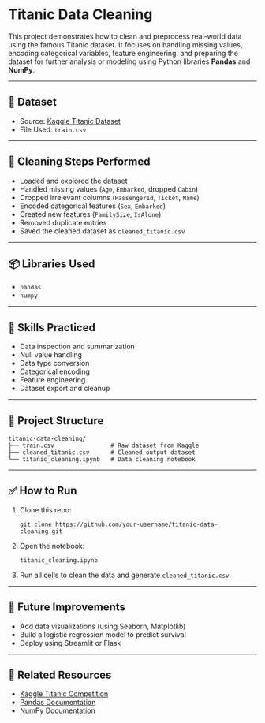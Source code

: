 
# Titanic Data Cleaning

This project demonstrates how to clean and preprocess real-world data using the famous Titanic dataset. It focuses on handling missing values, encoding categorical variables, feature engineering, and preparing the dataset for further analysis or modeling using Python libraries **Pandas** and **NumPy**.

---

## 📂 Dataset

- Source: [Kaggle Titanic Dataset](https://www.kaggle.com/c/titanic/data)
- File Used: `train.csv`

---

## 🧹 Cleaning Steps Performed

- Loaded and explored the dataset
- Handled missing values (`Age`, `Embarked`, dropped `Cabin`)
- Dropped irrelevant columns (`PassengerId`, `Ticket`, `Name`)
- Encoded categorical features (`Sex`, `Embarked`)
- Created new features (`FamilySize`, `IsAlone`)
- Removed duplicate entries
- Saved the cleaned dataset as `cleaned_titanic.csv`

---

## 📦 Libraries Used

- `pandas`
- `numpy`

---

## 🧠 Skills Practiced

- Data inspection and summarization
- Null value handling
- Data type conversion
- Categorical encoding
- Feature engineering
- Dataset export and cleanup

---

## 📁 Project Structure

```
titanic-data-cleaning/
├── train.csv                # Raw dataset from Kaggle
├── cleaned_titanic.csv      # Cleaned output dataset
└── titanic_cleaning.ipynb   # Data cleaning notebook
```

---

## ✅ How to Run

1. Clone this repo:
   ```
   git clone https://github.com/your-username/titanic-data-cleaning.git
   ```
2. Open the notebook:
   ```
   titanic_cleaning.ipynb
   ```
3. Run all cells to clean the data and generate `cleaned_titanic.csv`.

---

## 📌 Future Improvements

- Add data visualizations (using Seaborn, Matplotlib)
- Build a logistic regression model to predict survival
- Deploy using Streamlit or Flask

---

## 🔗 Related Resources

- [Kaggle Titanic Competition](https://www.kaggle.com/c/titanic)
- [Pandas Documentation](https://pandas.pydata.org/docs/)
- [NumPy Documentation](https://numpy.org/doc/)
